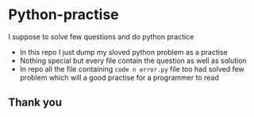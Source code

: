 # Python-practise
I suppose to solve few questions and do python practice 

- In this repo I just dump my sloved python problem as a practise
- Nothing special but every file contain the question as well as solution
- In repo all the file containing `code n error.py` file too had solved few problem which will a good practise for a programmer to read 

## Thank you
